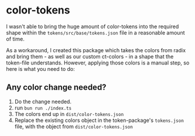 # color-tokens

I wasn't able to bring the huge amount of color-tokens into the required shape
within the `tokens/src/base/tokens.json` file in a reasonable amount of time.

As a workaround, I created this package which takes the colors from radix
and bring them - as well as our custom ct-colors - in a shape that the token-file
understands. However, applying those colors is a manual step, so here is
what you need to do:

## Any color change needed?

1. Do the change needed.
2. run `bun run ./index.ts`
3. The colors end up in `dist/color-tokens.json`
4. Replace the existing colors object in the token-package's `tokens.json` file, with the object from `dist/color-tokens.json`
